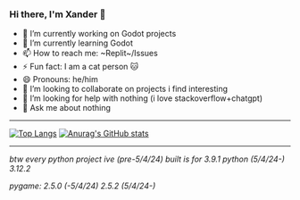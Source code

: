 ### Hi there, I'm Xander 👋
- 🔭 I’m currently working on Godot projects
- 🌱 I’m currently learning Godot
- 📫 How to reach me: ~Replit~/Issues
- ⚡ Fun fact: I am a cat person 🐱
- 😄 Pronouns: he/him
- 👯 I’m looking to collaborate on projects i find interesting
- 🤔 I’m looking for help with nothing (i love stackoverflow+chatgpt)
- 💬 Ask me about nothing

---

[![Top Langs](https://github-readme-stats.vercel.app/api/top-langs/?username=XanderG2&theme=dark)](https://github.com/anuraghazra/github-readme-stats)
[![Anurag's GitHub stats](https://github-readme-stats.vercel.app/api?username=xanderg2&theme=dark)](https://github.com/anuraghazra/github-readme-stats)


---

_btw every python project ive (pre-5/4/24) built is for 3.9.1_
_python (5/4/24-) 3.12.2_

_pygame: 2.5.0 (-5/4/24) 2.5.2 (5/4/24-)_
